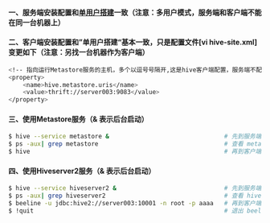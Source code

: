 #### 一、服务端安装配置和[单用户搭建][1]一致（注意：多用户模式，服务端和客户端不能在同一台机器上）
#### 二、客户端安装配置和”单用户搭建“基本一致，只是配置文件[vi hive-site.xml]变更如下（注意：另找一台机器作为客户端）
```bash
<!-- 指向运行Metastore服务的主机，多个以逗号号隔开,这是hive客户端配置，服务端不配置 -->
<property>
    <name>hive.metastore.uris</name>
    <value>thrift://server003:9083</value>
</property>
```
#### 三、使用Metastore服务（& 表示后台启动）
```bash
$ hive --service metastore &                                # 先到服务端启动 Metastore服务（& 表示后台启动）
$ ps -aux| grep metastore                                   # 查看 metastore 进程信息
$ hive                                                      # 再到客户端执行，连接Metastore服务，连上了就可以用命令对Hive进行一系列的操作了
```
#### 四、使用Hiveserver2服务（& 表示后台启动）
```bash
$ hive --service hiveserver2 &                              # 先到服务端启动 Hiveserver2服务，这个启动有点慢，而且会报java.lang.NoClassDefFoundError: org/apache/tez/dag/api/TezConfiguration错误，原因是我们没有使用tez
$ ps -aux| grep hiveserver2                                 # 查看 hiveserver2 进程信息
$ beeline -u jdbc:hive2://server003:10001 -n root -p aaaa   # 再到客户端连接Hiveserver2服务（-u是database url，-n是username，-p是密码（我们没有验证密码，所以密码可以随便写） ）
$ !quit                                                     # 退出 beeline（beeline命令一般再前面加!）
```

[1]: https://github.com/firechiang/hadoop-test/tree/master/hive/docs/1-setup-single.md
